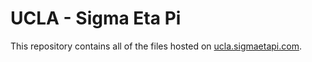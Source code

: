 # UCLA - Sigma Eta Pi

This repository contains all of the files hosted on [ucla.sigmaetapi.com](http://ucla.sigmaetapi.com).